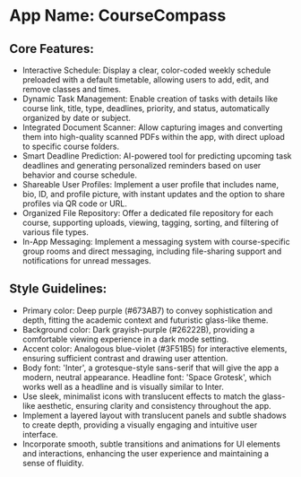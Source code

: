 # **App Name**: CourseCompass

## Core Features:

- Interactive Schedule: Display a clear, color-coded weekly schedule preloaded with a default timetable, allowing users to add, edit, and remove classes and times.
- Dynamic Task Management: Enable creation of tasks with details like course link, title, type, deadlines, priority, and status, automatically organized by date or subject.
- Integrated Document Scanner: Allow capturing images and converting them into high-quality scanned PDFs within the app, with direct upload to specific course folders.
- Smart Deadline Prediction: AI-powered tool for predicting upcoming task deadlines and generating personalized reminders based on user behavior and course schedule.
- Shareable User Profiles: Implement a user profile that includes name, bio, ID, and profile picture, with instant updates and the option to share profiles via QR code or URL.
- Organized File Repository: Offer a dedicated file repository for each course, supporting uploads, viewing, tagging, sorting, and filtering of various file types.
- In-App Messaging: Implement a messaging system with course-specific group rooms and direct messaging, including file-sharing support and notifications for unread messages.

## Style Guidelines:

- Primary color: Deep purple (#673AB7) to convey sophistication and depth, fitting the academic context and futuristic glass-like theme.
- Background color: Dark grayish-purple (#26222B), providing a comfortable viewing experience in a dark mode setting.
- Accent color: Analogous blue-violet (#3F51B5) for interactive elements, ensuring sufficient contrast and drawing user attention.
- Body font: 'Inter', a grotesque-style sans-serif that will give the app a modern, neutral appearance. Headline font: 'Space Grotesk', which works well as a headline and is visually similar to Inter.
- Use sleek, minimalist icons with translucent effects to match the glass-like aesthetic, ensuring clarity and consistency throughout the app.
- Implement a layered layout with translucent panels and subtle shadows to create depth, providing a visually engaging and intuitive user interface.
- Incorporate smooth, subtle transitions and animations for UI elements and interactions, enhancing the user experience and maintaining a sense of fluidity.